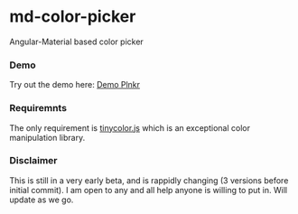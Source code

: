 # md-color-picker
Angular-Material based color picker

### Demo
Try out the demo here: [Demo Plnkr](http://embed.plnkr.co/9HSsBhOro5V7TQOHf1fH/preview)

### Requiremnts
The only requirement is [tinycolor.js](https://github.com/bgrins/TinyColor) which is an exceptional color manipulation library.

### Disclaimer
This is still in a very early beta, and is rappidly changing (3 versions before initial commit).  I am open to any and all help anyone is willing to put in.  Will update as we go.
